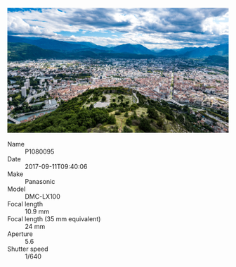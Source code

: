 [![P1080095](/photos/hd/P1080095.jpg)](/photos/full/P1080095.jpg?raw=true)

<dl>
  <dt>Name</dt>
  <dd>P1080095</dd>
  <dt>Date</dt>
  <dd>2017-09-11T09:40:06</dd>
  <dt>Make</dt>
  <dd>Panasonic</dd>
  <dt>Model</dt>
  <dd>DMC-LX100</dd>
  <dt>Focal length</dt>
  <dd>10.9 mm</dd>
  <dt>Focal length (35 mm equivalent)</dt>
  <dd>24 mm</dd>
  <dt>Aperture</dt>
  <dd>5.6</dd>
  <dt>Shutter speed</dt>
  <dd>1/640</dd>
</dl>
